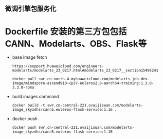 ## 微调引擎包服务化

# Dockerfile 安装的第三方包包括CANN、Modelarts、OBS、Flask等

- base image fetch

  ```shell
  https://support.huaweicloud.com/engineers-modelarts/modelarts_23_0217.html#modelarts_23_0217__section15496241203912
  
  docker pull swr.cn-north-4.myhuaweicloud.com/modelarts-job-dev-image/mindspore-ascend910-cp37-euleros2.8-aarch64-training:1.3.0-3.3.0-roma
  ```

  

- build images command

  ```shell
  docker build -t swr.cn-central-221.ovaijisuan.com/modelarts-image_zkyzdhs/cann5.euleros-flask-service:1.16 .
  ```

  

- docker push

  ```shell
  docker push swr.cn-central-221.ovaijisuan.com/modelarts-image_zkyzdhs/cann5.euleros-flask-service:1.16
  ```

